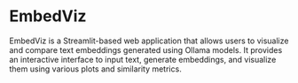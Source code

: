 # EmbedViz
EmbedViz is a Streamlit-based web application that allows users to visualize and compare text embeddings generated using Ollama models. It provides an interactive interface to input text, generate embeddings, and visualize them using various plots and similarity metrics.
